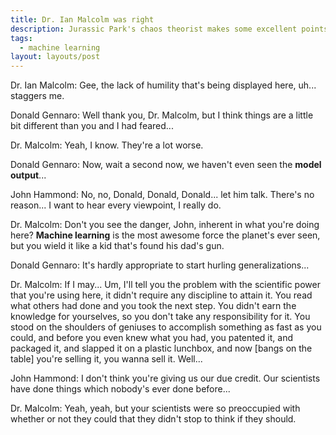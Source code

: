 ```yaml
---
title: Dr. Ian Malcolm was right
description: Jurassic Park's chaos theorist makes some excellent points... about machine learning
tags:
  - machine learning
layout: layouts/post
---
```


Dr. Ian Malcolm: Gee, the lack of humility that's being displayed here, uh... staggers me.

Donald Gennaro: Well thank you, Dr. Malcolm, but I think things are a little bit different than you and I had feared...

Dr. Malcolm: Yeah, I know. They're a lot worse.

Donald Gennaro: Now, wait a second now, we haven't even seen the **model output**...

John Hammond: No, no, Donald, Donald, Donald... let him talk. There's no reason... I want to hear every viewpoint, I really do.

Dr. Malcolm: Don't you see the danger, John, inherent in what you're doing here? **Machine learning** is the most awesome force the planet's ever seen, but you wield it like a kid that's found his dad's gun.

Donald Gennaro: It's hardly appropriate to start hurling generalizations...

Dr. Malcolm: If I may... Um, I'll tell you the problem with the scientific power that you're using here, it didn't require any discipline to attain it. You read what others had done and you took the next step. You didn't earn the knowledge for yourselves, so you don't take any responsibility for it. You stood on the shoulders of geniuses to accomplish something as fast as you could, and before you even knew what you had, you patented it, and packaged it, and slapped it on a plastic lunchbox, and now [bangs on the table] you're selling it, you wanna sell it. Well...

John Hammond: I don't think you're giving us our due credit. Our scientists have done things which nobody's ever done before...

Dr. Malcolm: Yeah, yeah, but your scientists were so preoccupied with whether or not they could that they didn't stop to think if they should.
